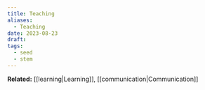 ```yaml
---
title: Teaching
aliases:
  - Teaching
date: 2023-08-23
draft:
tags:
  - seed
  - stem
---
```


**Related:** [[learning|Learning]], [[communication|Communication]]